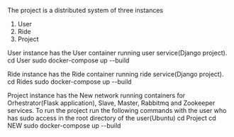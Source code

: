 The project is a distributed system of three instances

1. User
2. Ride
3. Project

User instance has the User container running user service(Django project).
cd User
sudo docker-compose up --build

Ride instance has the Ride container running ride service(Django project).
cd Rides
sudo docker-compose up --build

Project instance has the New network running containers for Orhestrator(Flask application), Slave, Master, Rabbitmq and Zookeeper services.
To run the project run the following commands with the user who has sudo access in the root directory of the user(Ubuntu)
cd Project
cd NEW
sudo docker-compose up --build
